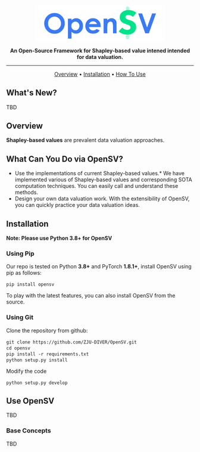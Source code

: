 
<div align="center">

<img src="./docs/artwork/header.png" width="350px">

**An Open-Source Framework for Shapley-based value intened intended for data valuation.**

------

<p align="center">
  <a href="#Overview">Overview</a> •
  <a href="#installation">Installation</a> •
  <a href="#use-opensv">How To Use</a>
</p>

</div>

## What's New?

TBD

## Overview

**Shapley-based values** are prevalent data valuation approaches.

## What Can You Do via OpenSV?

- Use the implementations of current Shapley-based values.* We have implemented various of Shapley-based values and corresponding SOTA computation techniques. You can easily call and understand these methods.
- Design your own data valuation work. With the extensibility of OpenSV, you can quickly practice your data valuation ideas.

## Installation

**Note: Please use Python 3.8+ for OpenSV**

### Using Pip

Our repo is tested on Python **3.8+** and PyTorch **1.8.1+**, install OpenSV using pip as follows:




```shell
pip install opensv
```

To play with the latest features, you can also install OpenSV from the source.

### Using Git

Clone the repository from github:

```shell
git clone https://github.com/ZJU-DIVER/OpenSV.git
cd opensv
pip install -r requirements.txt
python setup.py install
```

Modify the code

```shell
python setup.py develop
```

## Use OpenSV

TBD

### Base Concepts

TBD

